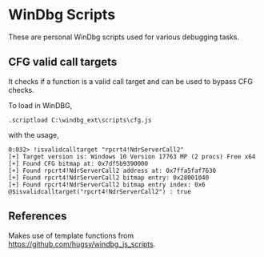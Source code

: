 # WinDbg Scripts

These are personal WinDbg scripts used for various debugging tasks.

## CFG valid call targets

It checks if a function is a valid call target and can be used to bypass CFG checks.

To load in WinDBG,

```
.scriptload C:\windbg_ext\scripts\cfg.js
```

with the usage,

```
0:032> !isvalidcalltarget "rpcrt4!NdrServerCall2"
[+] Target version is: Windows 10 Version 17763 MP (2 procs) Free x64
[+] Found CFG bitmap at: 0x7df5b9390000
[+] Found rpcrt4!NdrServerCall2 address at: 0x7ffa5faf7630
[+] Found rpcrt4!NdrServerCall2 bitmap entry: 0x28001040
[+] Found rpcrt4!NdrServerCall2 bitmap entry index: 0x6
@$isvalidcalltarget("rpcrt4!NdrServerCall2") : true
```

## References

Makes use of template functions from https://github.com/hugsy/windbg_js_scripts.